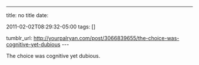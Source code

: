 ---
title: no title
date:

 2011-02-02T08:29:32-05:00 
tags:  []

tumblr_url:
http://yourpalryan.com/post/3066839655/the-choice-was-cognitive-yet-dubious
\-\--

The choice was cognitive yet dubious.
